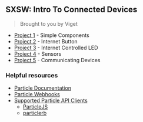 ## SXSW: Intro To Connected Devices

> Brought to you by Viget


- [Project 1](https://github.com/vigetlabs/sxsw/tree/master/project-1) - Simple Components
- [Project 2](https://github.com/vigetlabs/sxsw/tree/master/project-2) - Internet Button
- [Project 3](https://github.com/vigetlabs/sxsw/tree/master/project-3) - Internet Controlled LED
- [Project 4](https://github.com/vigetlabs/sxsw/tree/master/project-4) - Sensors
- [Project 5](https://github.com/vigetlabs/sxsw/tree/master/project-5) - Communicating Devices

### Helpful resources

- [Particle Documentation](https://docs.particle.io/reference/firmware/photon/)
- [Particle Webhooks](https://docs.particle.io/guide/tools-and-features/webhooks/)
- [Supported Particle API Clients](https://docs.particle.io/reference/community/)
  - [ParticleJS](https://docs.particle.io/reference/javascript/)
  - [particlerb](https://github.com/monkbroc/particlerb)
